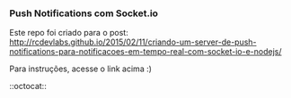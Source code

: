 ### Push Notifications com Socket.io

Este repo foi criado para o post:
http://rcdevlabs.github.io/2015/02/11/criando-um-server-de-push-notifications-para-notificacoes-em-tempo-real-com-socket-io-e-nodejs/

Para instruções, acesse o link acima :)

::octocat::
